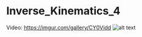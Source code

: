 # Inverse_Kinematics_4

Video: https://imgur.com/gallery/CY0Vidd
![alt text](https://i.imgur.com/PW6PBON.jpg)
